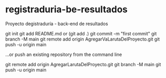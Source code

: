 # registraduria-be-resultados

Proyecto degistraduría - back-end de resultados

git init
git add README.md or (git add .)
git commit -m "first commit"
git branch -M main
git remote add origin AgregarVaLarutaDelProyecto.git
git push -u origin main


…or push an existing repository from the command line

git remote add origin AgregarLarutaDelProyecto.git
git branch -M main
git push -u origin main
